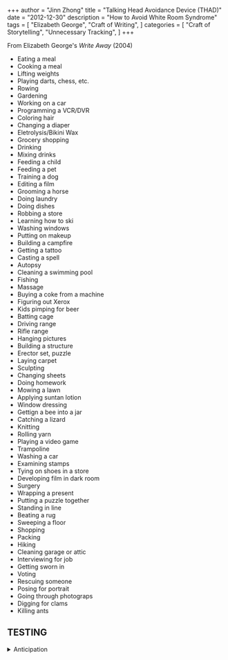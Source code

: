 +++
author = "Jinn Zhong"
title = "Talking Head Avoidance Device (THAD)"
date = "2012-12-30"
description = "How to Avoid White Room Syndrome"
tags = [
    "Elizabeth George",
    "Craft of Writing",
]
categories = [
    "Craft of Storytelling",
    "Unnecessary Tracking",
]
+++

From Elizabeth George's _Write Away_ (2004)

* Eating a meal
* Cooking a meal
* Lifting weights
* Playing darts, chess, etc.
* Rowing
* Gardening
* Working on a car
* Programming a VCR/DVR
* Coloring hair
* Changing a diaper
* Eletrolysis/Bikini Wax
* Grocery shopping
* Drinking
* Mixing drinks
* Feeding a child
* Feeding a pet
* Training a dog
* Editing a film
* Grooming a horse
* Doing laundry
* Doing dishes
* Robbing a store
* Learning how to ski
* Washing windows
* Putting on makeup
* Building a campfire
* Getting a tattoo
* Casting a spell
* Autopsy
* Cleaning a swimming pool
* Fishing
* Massage
* Buying a coke from a machine
* Figuring out Xerox
* Kids pimping for beer
* Batting cage
* Driving range
* Rifle range
* Hanging pictures
* Building a structure
* Erector set, puzzle
* Laying carpet
* Sculpting
* Changing sheets
* Doing homework
* Mowing a lawn
* Applying suntan lotion
* Window dressing
* Gettign a bee into a jar
* Catching  a lizard
* Knitting
* Rolling yarn
* Playing a video game
* Trampoline
* Washing a car
* Examining stamps
* Tying on shoes in a store
* Developing film in dark room
* Surgery
* Wrapping a present
* Putting a puzzle together
* Standing in line
* Beating a rug
* Sweeping a floor
* Shopping
* Packing
* Hiking
* Cleaning garage or attic
* Interviewing for job
* Getting sworn in
* Voting
* Rescuing someone
* Posing for portrait
* Going through photograps
* Digging for clams
* Killing ants

## TESTING

<details>
<summary>Anticipation</summary>
- rub hands together
- lick lips
- unable to sit still
- grin
</details>
